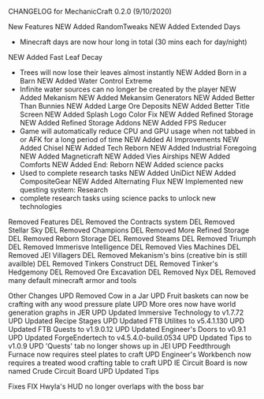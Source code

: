 CHANGELOG for MechanicCraft 0.2.0 (9/10/2020)

New Features
NEW Added RandomTweaks
NEW Added Extended Days
 - Minecraft days are now hour long in total (30 mins each for day/night)
 
NEW Added Fast Leaf Decay
 - Trees will now lose their leaves almost instantly
NEW Added Born in a Barn
NEW Added Water Control Extreme
 - Infinite water sources can no longer be created by the player
NEW Added Mekanism
NEW Added Mekansim Generators
NEW Added Better Than Bunnies
NEW Added Large Ore Deposits
NEW Added Better Title Screen
NEW Added Splash Logo Color Fix
NEW Added Refined Storage
NEW Added Refined Storage Addons
NEW Added FPS Reducer
 - Game will automatically reduce CPU and GPU usage when not tabbed in or AFK for a long period of time
NEW Added AI Improvements
NEW Added Chisel
NEW Added Tech Reborn
NEW Added Industrial Foregoing
NEW Added Magneticraft
NEW Added Vies Airships
NEW Added Comforts
NEW Added End: Reborn
NEW Added science packs
 - Used to complete research tasks
NEW Added UniDict
NEW Added CompositeGear
NEW Added Alternating Flux
NEW Implemented new questing system: Research
 - complete research tasks using science packs to unlock new technologies

Removed Features
DEL Removed the Contracts system
DEL Removed Stellar Sky
DEL Removed Champions
DEL Removed More Refined Storage
DEL Removed Reborn Storage
DEL Removed Steams
DEL Removed Triumph
DEL Removed Immerisve Intelligence
DEL Removed Vies Machines
DEL Removed JEI Villagers
DEL Removed Mekanism's bins (creative bin is still availble)
DEL Removed Tinkers Construct
DEL Removed Tinker's Hedgemony
DEL Removed Ore Excavation
DEL Removed Nyx
DEL Removed many default minecraft armor and tools

Other Changes
UPD Removed Cow in a Jar
UPD Fruit baskets can now be crafting with any wood pressure plate
UPD More ores now have world generation graphs in JER
UPD Updated Immersive Technology to v1.7.72
UPD Updated Recipe Stages
UPD Updated FTB Utilites to v5.4.1.130
UPD Updated FTB Quests to v1.9.0.12
UPD Updated Engineer's Doors to v0.9.1
UPD Updated ForgeEndertech to v4.5.4.0-build.0534
UPD Updated Tips to v1.0.9
UPD 'Quests' tab no longer shows up in JEI
UPD Feedthrough Furnace now requires steel plates to craft
UPD Engineer's Workbench now requires a treated wood crafting table to craft
UPD IE Circuit Board is now named Crude Circuit Board
UPD Updated Tips

Fixes
FIX Hwyla's HUD no longer overlaps with the boss bar
